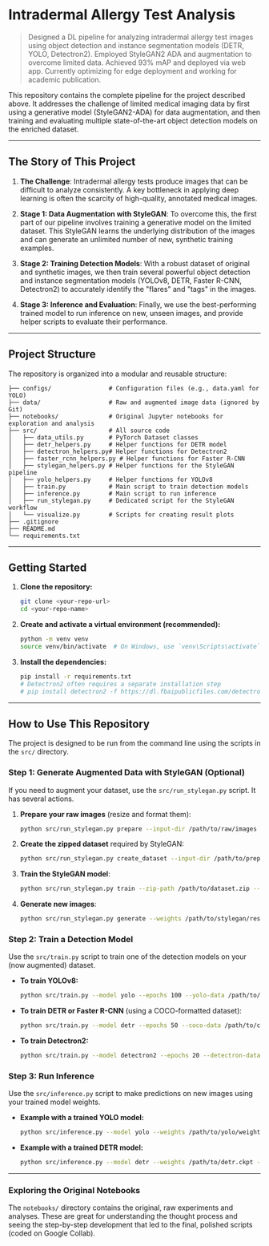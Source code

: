 # Intradermal Allergy Test Analysis

> Designed a DL pipeline for analyzing intradermal allergy test images using object detection and instance segmentation models (DETR, YOLO, Detectron2). Employed StyleGAN2 ADA and augmentation to overcome limited data. Achieved 93% mAP and deployed via web app. Currently optimizing for edge deployment and working for academic publication.

This repository contains the complete pipeline for the project described above. It addresses the challenge of limited medical imaging data by first using a generative model (StyleGAN2-ADA) for data augmentation, and then training and evaluating multiple state-of-the-art object detection models on the enriched dataset.

---

## The Story of This Project

1.  **The Challenge**: Intradermal allergy tests produce images that can be difficult to analyze consistently. A key bottleneck in applying deep learning is often the scarcity of high-quality, annotated medical images.

2.  **Stage 1: Data Augmentation with StyleGAN**: To overcome this, the first part of our pipeline involves training a generative model on the limited dataset. This StyleGAN learns the underlying distribution of the images and can generate an unlimited number of new, synthetic training examples.

3.  **Stage 2: Training Detection Models**: With a robust dataset of original and synthetic images, we then train several powerful object detection and instance segmentation models (YOLOv8, DETR, Faster R-CNN, Detectron2) to accurately identify the "flares" and "tags" in the images.

4.  **Stage 3: Inference and Evaluation**: Finally, we use the best-performing trained model to run inference on new, unseen images, and provide helper scripts to evaluate their performance.

---

## Project Structure

The repository is organized into a modular and reusable structure:

```
├── configs/                # Configuration files (e.g., data.yaml for YOLO)
├── data/                   # Raw and augmented image data (ignored by Git)
├── notebooks/              # Original Jupyter notebooks for exploration and analysis
├── src/                    # All source code
│   ├── data_utils.py       # PyTorch Dataset classes
│   ├── detr_helpers.py     # Helper functions for DETR model
│   ├── detectron_helpers.py# Helper functions for Detectron2
│   ├── faster_rcnn_helpers.py # Helper functions for Faster R-CNN
│   ├── stylegan_helpers.py # Helper functions for the StyleGAN pipeline
│   ├── yolo_helpers.py     # Helper functions for YOLOv8
│   ├── train.py            # Main script to train detection models
│   ├── inference.py        # Main script to run inference
│   ├── run_stylegan.py     # Dedicated script for the StyleGAN workflow
│   └── visualize.py        # Scripts for creating result plots
├── .gitignore
├── README.md
└── requirements.txt
```

---

## Getting Started

1.  **Clone the repository:**
    ```bash
    git clone <your-repo-url>
    cd <your-repo-name>
    ```

2.  **Create and activate a virtual environment (recommended):**
    ```bash
    python -m venv venv
    source venv/bin/activate  # On Windows, use `venv\Scripts\activate`
    ```

3.  **Install the dependencies:**
    ```bash
    pip install -r requirements.txt
    # Detectron2 often requires a separate installation step
    # pip install detectron2 -f https://dl.fbaipublicfiles.com/detectron2/wheels/cu113/torch1.10/index.html
    ```

---

## How to Use This Repository

The project is designed to be run from the command line using the scripts in the `src/` directory.

### Step 1: Generate Augmented Data with StyleGAN (Optional)

If you need to augment your dataset, use the `src/run_stylegan.py` script. It has several actions.

1.  **Prepare your raw images** (resize and format them):
    ```bash
    python src/run_stylegan.py prepare --input-dir /path/to/raw/images --output-dir /path/to/prepared/images
    ```
2.  **Create the zipped dataset** required by StyleGAN:
    ```bash
    python src/run_stylegan.py create_dataset --input-dir /path/to/prepared/images --zip-path /path/to/dataset.zip
    ```
3.  **Train the StyleGAN model**:
    ```bash
    python src/run_stylegan.py train --zip-path /path/to/dataset.zip --output-dir /path/to/stylegan/results
    ```
4.  **Generate new images**:
    ```bash
    python src/run_stylegan.py generate --weights /path/to/stylegan/results/network-snapshot.pkl --output-dir /path/to/generated/images
    ```

### Step 2: Train a Detection Model

Use the `src/train.py` script to train one of the detection models on your (now augmented) dataset.

*   **To train YOLOv8:**
    ```bash
    python src/train.py --model yolo --epochs 100 --yolo-data /path/to/your/data.yaml
    ```
*   **To train DETR or Faster R-CNN** (using a COCO-formatted dataset):
    ```bash
    python src/train.py --model detr --epochs 50 --coco-data /path/to/coco/dataset
    ```
*   **To train Detectron2:**
    ```bash
    python src/train.py --model detectron2 --epochs 20 --detectron-data /path/to/detectron/dataset
    ```

### Step 3: Run Inference

Use the `src/inference.py` script to make predictions on new images using your trained model weights.

*   **Example with a trained YOLO model:**
    ```bash
    python src/inference.py --model yolo --weights /path/to/yolo/weights.pt --input /path/to/new/images --output /path/to/save/results
    ```
*   **Example with a trained DETR model:**
    ```bash
    python src/inference.py --model detr --weights /path/to/detr.ckpt --num-classes 3 --input /path/to/new/images --output /path/to/save/results
    ```

---

### Exploring the Original Notebooks

The `notebooks/` directory contains the original, raw experiments and analyses. These are great for understanding the thought process and seeing the step-by-step development that led to the final, polished scripts (coded on Google Collab).  
